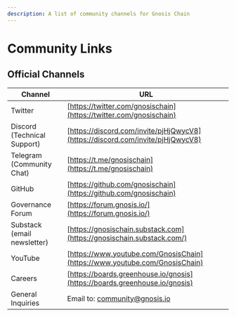 ```yaml
---
description: A list of community channels for Gnosis Chain
---
```


# Community Links

## Official Channels

| Channel|URL|
| - | - |
| Twitter | [https://twitter.com/gnosischain](https://twitter.com/gnosischain) |
| Discord (Technical Support) | [https://discord.com/invite/pjHjQwycV8](https://discord.com/invite/pjHjQwycV8) |
| Telegram (Community Chat)   | [https://t.me/gnosischain](https://t.me/gnosischain)|
| GitHub                      | [https://github.com/gnosischain](https://github.com/gnosischain)|
| Governance Forum            | [https://forum.gnosis.io/](https://forum.gnosis.io/)|
| Substack (email newsletter) | [https://gnosischain.substack.com](https://gnosischain.substack.com/)|
| YouTube                     | [https://www.youtube.com/GnosisChain](https://www.youtube.com/GnosisChain) |
| Careers                     | [https://boards.greenhouse.io/gnosis](https://boards.greenhouse.io/gnosis)|
| General Inquiries           | Email to: [community@gnosis.io](mailto:community@gnosis.io)|
